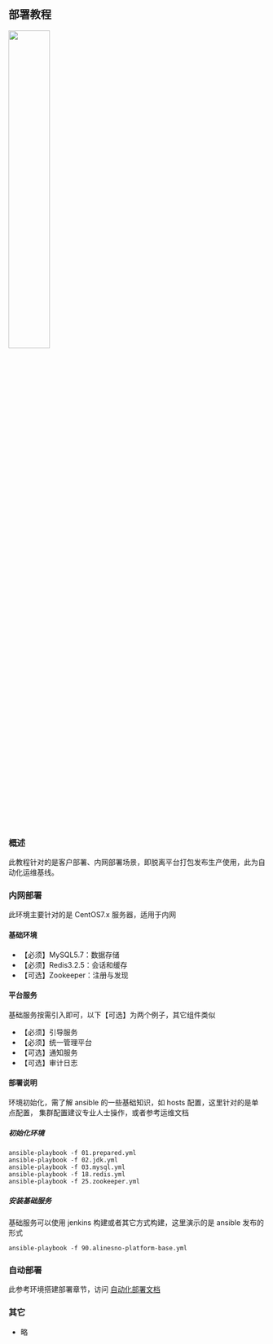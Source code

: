 ## 部署教程

<p class="show-images"><img src="/images/undraw_monitor_iqpq.svg" width="40%" /></p>

### 概述

此教程针对的是客户部署、内网部署场景，即脱离平台打包发布生产使用，此为自动化运维基线。

### 内网部署

此环境主要针对的是 CentOS7.x 服务器，适用于内网

#### 基础环境

- 【必须】MySQL5.7：数据存储
- 【必须】Redis3.2.5：会话和缓存
- 【可选】Zookeeper：注册与发现

#### 平台服务

基础服务按需引入即可，以下【可选】为两个例子，其它组件类似

- 【必须】引导服务
- 【必须】统一管理平台
- 【可选】通知服务
- 【可选】审计日志

#### 部署说明

环境初始化，需了解 ansible 的一些基础知识，如 hosts 配置，这里针对的是单点配置，
集群配置建议专业人士操作，或者参考运维文档

##### 初始化环境

```shell
ansible-playbook -f 01.prepared.yml
ansible-playbook -f 02.jdk.yml
ansible-playbook -f 03.mysql.yml
ansible-playbook -f 18.redis.yml
ansible-playbook -f 25.zookeeper.yml
```

##### 安装基础服务

基础服务可以使用 jenkins 构建或者其它方式构建，这里演示的是 ansible 发布的形式

```shell
ansible-playbook -f 90.alinesno-platform-base.yml
```

### 自动部署

此参考环境搭建部署章节，访问 [自动化部署文档](http://gitbook.lbxinhu.com/document-platform-operation/)

### 其它

- 略
